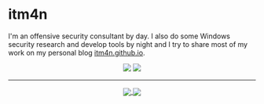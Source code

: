 # itm4n

I'm an offensive security consultant by day. I also do some Windows security research and develop tools by night and I try to share most of my work on my personal blog [itm4n.github.io](https://itm4n.github.io).

<p align="center">
    <a href="https://infosec.exchange/@itm4n"><img src="https://img.shields.io/mastodon/follow/109291300486127814?domain=https%3A%2F%2Finfosec.exchange&style=for-the-badge&logo=mastodon&logoColor=ffffff&labelColor=1a1a1a&color=802000"></a>
    <a href="https://github.com/itm4n"><img src="https://img.shields.io/github/followers/itm4n?style=for-the-badge&logo=github&logoColor=ffffff&labelColor=1a1a1a&color=802000"></a>
</p>

---

<p align="center">

<a href="https://github.com/itm4n/itm4n">
  <img align="center" src="https://github-readme-stats.vercel.app/api?username=itm4n&include_all_commits=true&custom_title=itm4n's+GitHub+Stats&hide=contribs&show_icons=true&line_height=32&count_private=true&title_color=ffffff&text_color=c9cacc&icon_color=b32d00&bg_color=1a1a1a" />
</a>

<a href="https://github.com/itm4n/itm4n">
  <img align="center" src="https://github-readme-stats.vercel.app/api/top-langs/?username=itm4n&hide_title=false&exclude_repo=itm4n.github.io&langs_count=3&layout=default&hide_border=false&bg_color=1a1a1a&text_color=c9cacc&title_color=ffffff" />
</a>

</p>

